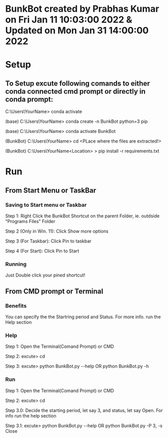 # BunkBot created by Prabhas Kumar on Fri Jan 11 10:03:00 2022 & Updated on Mon Jan 31 14:00:00 2022

# Setup



## To Setup excute following comands to either conda connected cmd prompt or directly in conda prompt:


C:\Users\YourName> conda activate

(base) C:\Users\YourName> conda create -n BunkBot python=3 pip

(base) C:\Users\YourName> conda activate BunkBot 

(BunkBot) C:\Users\YourName> cd <PLace where the files are extracted!>

(BunkBot) C:\Users\YourName\<Location> > pip install -r requirements.txt





# Run




## From Start Menu or TaskBar



### Saving to Start menu or Taskbar 


Step 1: Right Click the BunkBot Shortcut on the parent Folder, ie. outdside "Programs Files" Folder 

Step 2 (Only in Win. 11): Click Show more options

Step 3 (For Taskbar): Click Pin to taskbar

Step 4 (For Start): Click Pin to Start



### Running


Just Double click your pined shortcut!





## From CMD prompt or Terminal


### Benefits

You can specify the the Startring period and Status. For more info. run the Help section



### Help


Step 1: Open the Terminal(Comand Prompt) or CMD

Step 2: excute> cd <location to Pprogram Files folder>

Step 3: excute> python BunkBot.py --help OR python BunkBot.py -h



### Run


Step 1: Open the Terminal(Comand Prompt) or CMD

Step 2: excute> cd <location to Pprogram Files folder>

Step 3.0: Decide the starting period, let say 3, and status, let say Open. For info run the help section

Step 3.1: excute> python BunkBot.py --help OR python BunkBot.py -P 3, -s Close

